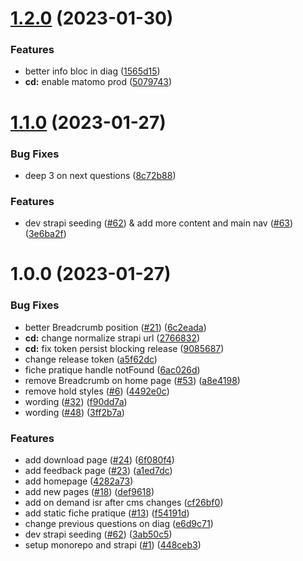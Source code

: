 # [1.2.0](https://github.com/SocialGouv/mda/compare/v1.1.0...v1.2.0) (2023-01-30)


### Features

* better info bloc in diag ([1565d15](https://github.com/SocialGouv/mda/commit/1565d156d1e2d48e7a79d912a2ca84bdbf52da48))
* **cd:** enable matomo prod ([5079743](https://github.com/SocialGouv/mda/commit/5079743abdb80419d2de9fe39d27ebded4651f77))

# [1.1.0](https://github.com/SocialGouv/mda/compare/v1.0.0...v1.1.0) (2023-01-27)


### Bug Fixes

* deep 3 on next questions ([8c72b88](https://github.com/SocialGouv/mda/commit/8c72b8842e9bfc40ad935092616b8c5231a87ef6))


### Features

* dev strapi seeding ([#62](https://github.com/SocialGouv/mda/issues/62)) & add more content and main nav ([#63](https://github.com/SocialGouv/mda/issues/63)) ([3e6ba2f](https://github.com/SocialGouv/mda/commit/3e6ba2f4b1246387991d0008215318d199c92501))

# 1.0.0 (2023-01-27)


### Bug Fixes

* better Breadcrumb position ([#21](https://github.com/SocialGouv/mda/issues/21)) ([6c2eada](https://github.com/SocialGouv/mda/commit/6c2eada4463c89bed2875627126b6ab1d0616f2d))
* **cd:** change normalize strapi url ([2766832](https://github.com/SocialGouv/mda/commit/2766832926136b8672cc4bfd9995e737d60f07df))
* **cd:** fix token persist blocking release ([9085687](https://github.com/SocialGouv/mda/commit/9085687d02539ef43b17dd07a43550c97e51465d))
* change release token ([a5f62dc](https://github.com/SocialGouv/mda/commit/a5f62dc187bf1eb4375a9a64942452ba9e0e98b9))
* fiche pratique handle notFound ([6ac026d](https://github.com/SocialGouv/mda/commit/6ac026d3a5c5b8729558a48b8d5ab08256ee1fa4))
* remove Breadcrumb on home page ([#53](https://github.com/SocialGouv/mda/issues/53)) ([a8e4198](https://github.com/SocialGouv/mda/commit/a8e41980ad0cb09cc21084162fa6872275ff2e60))
* remove hold styles ([#6](https://github.com/SocialGouv/mda/issues/6)) ([4492e0c](https://github.com/SocialGouv/mda/commit/4492e0ca73688245ac8553320030f1da20b0e60b))
* wording ([#32](https://github.com/SocialGouv/mda/issues/32)) ([f90dd7a](https://github.com/SocialGouv/mda/commit/f90dd7a4d712b7f185e38047d91ba29b986122bb))
* wording ([#48](https://github.com/SocialGouv/mda/issues/48)) ([3ff2b7a](https://github.com/SocialGouv/mda/commit/3ff2b7a23e76dffa08c49366e74f7faf1050ce54))


### Features

* add download page ([#24](https://github.com/SocialGouv/mda/issues/24)) ([6f080f4](https://github.com/SocialGouv/mda/commit/6f080f4be86d164f92619e306107c5402fa47e26))
* add feedback page ([#23](https://github.com/SocialGouv/mda/issues/23)) ([a1ed7dc](https://github.com/SocialGouv/mda/commit/a1ed7dcda821e13c464975efb2c872b7a3d67c0d))
* add homepage ([4282a73](https://github.com/SocialGouv/mda/commit/4282a736a97e288952b29d9b584c5d7046f4b484))
* add new pages ([#18](https://github.com/SocialGouv/mda/issues/18)) ([def9618](https://github.com/SocialGouv/mda/commit/def9618901f8a1ab5fa6c7915d04e589c0bd4222))
* add on demand isr after cms changes ([cf26bf0](https://github.com/SocialGouv/mda/commit/cf26bf0c6b7994bac807aea214e66ac1b0997e43))
* add static fiche pratique ([#13](https://github.com/SocialGouv/mda/issues/13)) ([f54191d](https://github.com/SocialGouv/mda/commit/f54191d56ce15225b7f78d7f399663650b20be08))
* change previous questions on diag ([e6d9c71](https://github.com/SocialGouv/mda/commit/e6d9c716b658f6aed932e152faad66f5c4f8a462))
* dev strapi seeding ([#62](https://github.com/SocialGouv/mda/issues/62)) ([3ab50c5](https://github.com/SocialGouv/mda/commit/3ab50c5e26a17af85cf8ff66ed836689e55378d7))
* setup monorepo and strapi ([#1](https://github.com/SocialGouv/mda/issues/1)) ([448ceb3](https://github.com/SocialGouv/mda/commit/448ceb3c2539928065cab8335a1b7a27285831b9))
